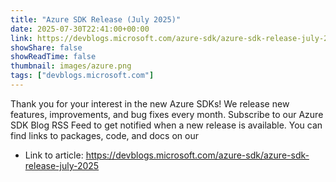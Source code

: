 ```yaml
---
title: "Azure SDK Release (July 2025)"
date: 2025-07-30T22:41:00+00:00
link: https://devblogs.microsoft.com/azure-sdk/azure-sdk-release-july-2025
showShare: false
showReadTime: false
thumbnail: images/azure.png
tags: ["devblogs.microsoft.com"]
---
```

Thank you for your interest in the new Azure SDKs! We release new features, improvements, and bug fixes every month. Subscribe to our Azure SDK Blog RSS Feed to get notified when a new release is available. You can find links to packages, code, and docs on our

- Link to article: https://devblogs.microsoft.com/azure-sdk/azure-sdk-release-july-2025